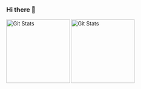 ### Hi there 👋

<!--
**iebay90/iebay90** is a ✨ _special_ ✨ repository because its `README.md` (this file) appears on your GitHub profile.

Here are some ideas to get you started:

- 🔭 I’m currently working on ...
- 🌱 I’m currently learning ...
- 👯 I’m looking to collaborate on ...
- 🤔 I’m looking for help with ...
- 💬 Ask me about ...
- 📫 How to reach me: ...
- 😄 Pronouns: ...
- ⚡ Fun fact: ...
-->

<img alt="Git Stats" src="https://github-readme-stats.vercel.app/api/top-langs/?username=joe5park&layout=compact&theme=radical" align="left" height="168" />
<img alt="Git Stats" src="https://github-readme-stats.vercel.app/api?username=joe5park&show_icons=true&theme=radical&include_all_commits=true&count_private=true" align="left" height="168" />
